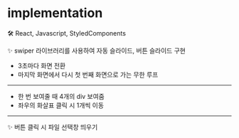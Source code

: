 # implementation
🛠 React, Javascript, StyledComponents

✨ swiper 라이브러리를 사용하여 자동 슬라이드, 버튼 슬라이드 구현
   - 3초마다 화면 전환
   - 마지막 화면에서 다시 첫 번째 화면으로 가는 무한 루프
  ----------------------------------------------------
   - 한 번 보여줄 때 4개의 div 보여줌
   - 좌우의 화살표 클릭 시 1개씩 이동
   ----------------------------------------------------
   
✨ 버튼 클릭 시 파일 선택창 띄우기
